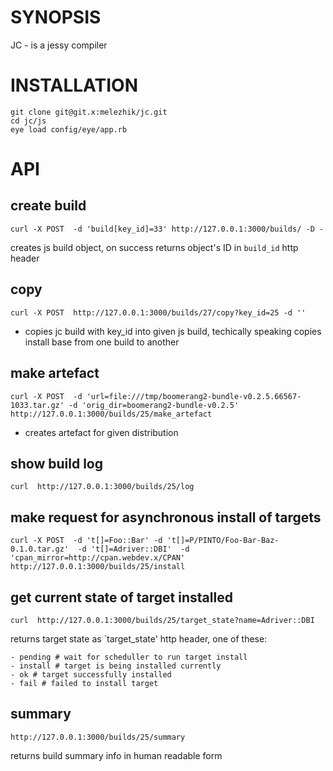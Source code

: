 # SYNOPSIS

JC - is a jessy compiler


# INSTALLATION


    git clone git@git.x:melezhik/jc.git
    cd jc/js
    eye load config/eye/app.rb


# API

## create build

    curl -X POST  -d 'build[key_id]=33' http://127.0.0.1:3000/builds/ -D -

creates js build object, on success returns object's ID in `build_id` http header


## copy

    curl -X POST  http://127.0.0.1:3000/builds/27/copy?key_id=25 -d ''

- copies jc build with key_id into given js build, techically speaking copies install base from one build to another 


## make artefact

    curl -X POST  -d 'url=file:///tmp/boomerang2-bundle-v0.2.5.66567-1033.tar.gz' -d 'orig_dir=boomerang2-bundle-v0.2.5' http://127.0.0.1:3000/builds/25/make_artefact    

- creates artefact for given distribution 


## show build log

    curl  http://127.0.0.1:3000/builds/25/log

## make request for asynchronous install of targets

    curl -X POST  -d 't[]=Foo::Bar' -d 't[]=P/PINTO/Foo-Bar-Baz-0.1.0.tar.gz'  -d 't[]=Adriver::DBI'  -d 'cpan_mirror=http://cpan.webdev.x/CPAN' http://127.0.0.1:3000/builds/25/install

## get current state of  target installed

    curl  http://127.0.0.1:3000/builds/25/target_state?name=Adriver::DBI

returns target state as `target_state' http header, one of these:

    - pending # wait for scheduller to run target install
    - install # target is being installed currently 
    - ok # target successfully installed
    - fail # failed to install target


## summary

    http://127.0.0.1:3000/builds/25/summary 

returns build summary info in human readable form

